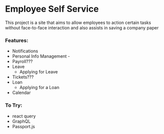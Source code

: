 # Employee Self Service

This project is a site that aims to allow employees to action certain tasks without face-to-face interaction and also assists in saving a company paper

### Features:

- Notifications
- Personal Info Management -
- Payroll???
- Leave 
    - Applying for Leave
- Tickets???
- Loan
    - Applying for a Loan
- Calendar

### To Try:

+ react query
+ GraphQL
+ Passport.js


